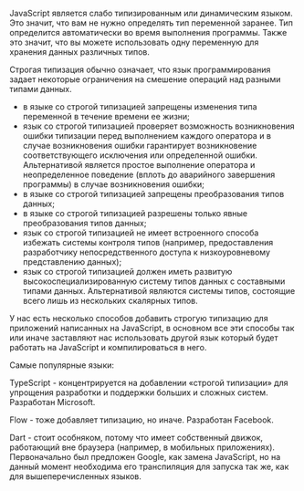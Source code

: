 JavaScript является слабо типизированным или динамическим языком. Это значит,
что вам не нужно определять тип переменной заранее. Тип определится автоматически
во время выполнения программы. Также это значит, что вы можете использовать одну
переменную для хранения данных различных типов.

Строгая типизация обычно означает, что язык программирования задает некоторые
ограничения на смешение операций над разными типами данных.

- в языке со строгой типизацией запрещены изменения типа переменной в течение 
времени ее жизни;
- язык со строгой типизацией проверяет возможность возникновения ошибки типизации
перед выполнением каждого оператора и в случае возникновения ошибки гарантирует 
возникновение соответствующего исключения или определенной ошибки. Альтернативой 
является простое выполнение оператора и неопределенное поведение 
(вплоть до аварийного завершения программы) в случае возникновения ошибки;
- в языке со строгой типизацией запрещены преобразования типов данных;
- в языке со строгой типизацией разрешены только явные преобразования типов данных;
- язык со строгой типизацией не имеет встроенного способа избежать системы контроля
типов (например, предоставления разработчику непосредственного доступа к 
низкоуровневому представлению данных);
- язык со строгой типизацией должен иметь развитую высокоспециализированную систему 
типов данных с составными типами данных. Альтернативой являются системы типов, 
состоящие всего лишь из нескольких скалярных типов.


У нас есть несколько способов добавить строгую типизацию для приложений написанных на 
JavaScript, в основном все эти способы так или иначе заставляют нас использовать 
другой язык который будет работать на JavaScript и компилироваться в него. 


Самые популярные языки: 

TypeScript - концентрируется на добавлении «строгой типизации» для упрощения 
разработки и поддержки больших и сложных систем. Разработан Microsoft.

Flow - тоже добавляет типизацию, но иначе. Разработан Facebook.

Dart - стоит особняком, потому что имеет собственный движок, работающий вне
браузера (например, в мобильных приложениях). Первоначально был предложен Google,
как замена JavaScript, но на данный момент необходима его транспиляция для запуска
так же, как для вышеперечисленных языков.